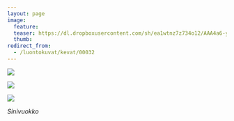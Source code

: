 ```yaml
---
layout: page
image:
  feature:
  teaser: https://dl.dropboxusercontent.com/sh/ea1wtnz7z734o12/AAA4a6-y-EcLzIq4W3ORHHwba/luontokuvat/kev%C3%A4t/DS14178-245px.jpg
  thumb:
redirect_from:
  - /luontokuvat/kevat/00032
---
```


[![](https://dl.dropboxusercontent.com/sh/ea1wtnz7z734o12/AABJLQNc-u1k0x6amlcwh1Qra/luontokuvat/kev%C3%A4t/DS14175-800px.jpg)](https://dl.dropboxusercontent.com/sh/ea1wtnz7z734o12/AAALDuSEnS5D44T_B5HRc64oa/luontokuvat/kev%C3%A4t/DS14175.jpg)

[![](https://dl.dropboxusercontent.com/sh/ea1wtnz7z734o12/AADByZipUhRDziYaULQHod_5a/luontokuvat/kev%C3%A4t/DS14178-800px.jpg)](https://dl.dropboxusercontent.com/sh/ea1wtnz7z734o12/AACUh-BPSHaJYzpaaV1MOOl5a/luontokuvat/kev%C3%A4t/DS14178.jpg)

[![](https://dl.dropboxusercontent.com/sh/ea1wtnz7z734o12/AACquaf0LL9sX8tct75M_J6qa/luontokuvat/kev%C3%A4t/DS14181-800px.jpg)](https://dl.dropboxusercontent.com/sh/ea1wtnz7z734o12/AABWqAX9CncRIMva0MTdYjTna/luontokuvat/kev%C3%A4t/DS14181.jpg)

*Sinivuokko*

